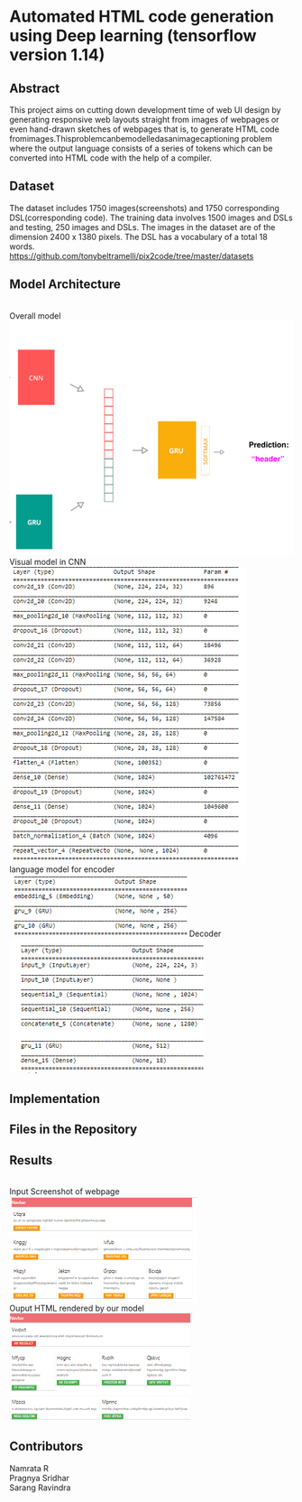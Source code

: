 # Automated HTML code generation using Deep learning (tensorflow version 1.14)

## Abstract
This project aims on cutting down development time of web UI design by generating responsive web layouts straight from images of webpages or even hand-drawn sketches of webpages that is, to generate HTML code fromimages.Thisproblemcanbemodelledasanimagecaptioning problem where the output language consists of a series of tokens which can be converted into HTML code with the help of a compiler.

## Dataset
The dataset includes 1750 images(screenshots) and 1750 corresponding DSL(corresponding code). The training data involves 1500 images and DSLs and testing, 250 images and DSLs. The images in the dataset are of the dimension 2400 x 1380 pixels. The DSL has a vocabulary of a total 18 words.
</br>
https://github.com/tonybeltramelli/pix2code/tree/master/datasets

## Model Architecture
</br>
Overall model
</br>
<img src="/images/overall.png"/>
</br>
Visual model in CNN
</br>
<img src="/images/cnn.PNG"/>
</br>
language model for encoder
</br>
<img src="/images/encoder.PNG"/>
Decoder 
</br>
<img src="/images/decoder.PNG"/>

## Implementation

## Files in the Repository

## Results
</br>
Input Screenshot of webpage
</br>
<img src="/images/try_done.PNG"/>
</br>
Ouput HTML rendered by our model
</br>
<img src="/images/test_done.PNG"/>



## Contributors
Namrata R</br>
Pragnya Sridhar</br>
Sarang Ravindra
